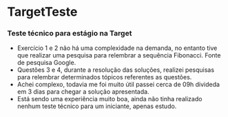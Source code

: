 # TargetTeste
### Teste técnico para estágio na Target
- Exercício 1 e 2 não há uma complexidade na demanda, no entanto tive que realizar uma pesquisa para relembrar a sequência Fibonacci. Fonte de pesquisa Google. 
- Questões 3 e 4, durante a resolução das soluções, realizei pesquisas para relembrar determinados tópicos referentes as questões.
- Achei complexo, todavia me foi muito útil passei cerca de 09h divideda em 3 dias para chegar a solução apresentada.
- Está sendo uma experiência muito boa, ainda não  tinha realizado nenhum teste técnico para um iniciante, apenas estudo.